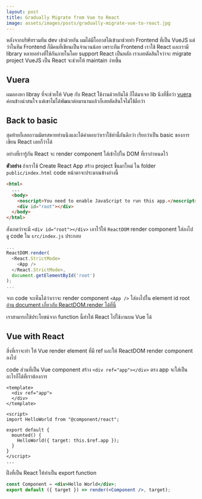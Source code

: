 ```yaml
---
layout: post
title: Gradually Migrate from Vue to React
image: assets/images/posts/gradually-migrate-vue-to-react.jpg
---
```


หลังจากบริษัทรวมทีม dev เข้าด้วยกัน ผมได้มีโอกาสได้เข้ามาช่วยทำ Frontend ที่เป็น VueJS แต่ว่าในทีม Frontend ก็มีคนที่เขียนเป็นจำนวนน้อย เพราะทีม Frontend เราใช้ React และเรามี library หลายอย่างที่ใช้กันภายในโดย support React เป็นหลัก เราเลยตัดสินใจว่าจะ migrate project VueJS เป็น React จะช่วยให้ maintain ง่ายขึ้น

## Vuera

ผมลองหา libray ที่จะช่วยให้ Vue กับ React ใช้งานด้วยกันได้ ก็ได้มาเจอ lib นึงที่ชื่อว่า [vuera](https://github.com/akxcv/vuera) ค่อนข้างน่าสนใจ แต่เขาไม่ได้พัฒนาต่อมานานแล้วก็เลยตัดสินใจไม่ใช้ดีกว่า

## Back to basic

สุดท้ายก็เลยถาามมิตรสหายท่านนึงและได้คำตอบว่าเราใช้ท่านี้กันดีกว่า เรียกว่าเป็น basic ของการเขียน React เลยก็ว่าได้

อย่างที่เรารู้กัน React จะ render component ใส่เข้าไปใน DOM ที่เรากำหนดไว้

**ตัวอย่าง** ถ้าเราใช้ Create React App สร้าง project ขึ้นมาใหม่ ใน folder `public/index.html` code หน้าตาจะประมาณข้างล่างนี้

```html
<html>
  ...
  <body>
    <noscript>You need to enable JavaScript to run this app.</noscript>
    <div id="root"></div>
  </body>
</html>
```

สังเกตว่าจะมี `<div id="root"></div>` เอาไว้ให้ `ReactDOM` render component ใส่ลงไป  
ดู code ใน `src/index.js` ประกอบ

```javascript
...
ReactDOM.render(
  <React.StrictMode>
    <App />
  </React.StrictMode>,
  document.getElementById('root')
);
...
```

จาก code จะเห็นได้ว่าเราจะ render component `<App />` ใส่ลงไปใน element id root  
[อ่าน document เกี่ยวกับ ReactDOM.render ได้ที่นี่](https://reactjs.org/docs/react-dom.html#render)

เราสามารถใช้ประโยชน์จาก function นี้ทำให้ React ไปใช้งานบน Vue ได้

## Vue with React

สิ่งที่เราจะทำ ให้ Vue render element ที่มี ref และให้ ReactDOM render component ลงไป

code ส่วนที่เป็น Vue component สร้าง `<div ref="app"></div>` ตรง app จะใส่เป็นอะไรก็ได้ที่เราต้องการ

```vuejs
<template>
  <div ref="app">
  </div>
</template>

<script>
import HelloWorld from "@component/react";

export default {
  mounted() {
    HelloWorld({ target: this.$ref.app });
  }
}
</script>
...
```

ฝั่งที่เป็น React ให้ทำเป็น export function

```jsx
const Component = <div>Hello World</div>;
export default ({ target }) => render(<Component />, target);
```
